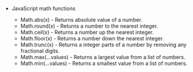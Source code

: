  - JavaScript math functions

    - Math.abs(x)     - Returns absolute value of a number.
    - Math.round(x)   - Returns a number to the nearest integer.
    - Math.ceil(x)    - Returns a number up the nearest integer.
    - Math.floor(x)   - Returns a number down the nearest integer.
    - Math.trunc(x)   - Returns a integer parts of a number by removing any fractional digits.
    - Math.max(...values) - Returns a largest value from a list of numbers.
    - Math.min(...values) - Returns a smallest value from a list of numbers.
